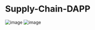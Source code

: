 # Supply-Chain-DAPP

![image](https://user-images.githubusercontent.com/94474290/206837920-29e84b73-1d5e-4c25-a635-9da55e603e20.png)
![image](https://user-images.githubusercontent.com/94474290/206837936-411efffd-3399-43e2-a5ce-a1b060ec6f7c.png)
